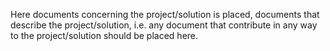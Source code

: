 Here documents concerning the project/solution is placed, documents that describe the project/solution, i.e. any document that contribute in any way to the project/solution should be placed here. 